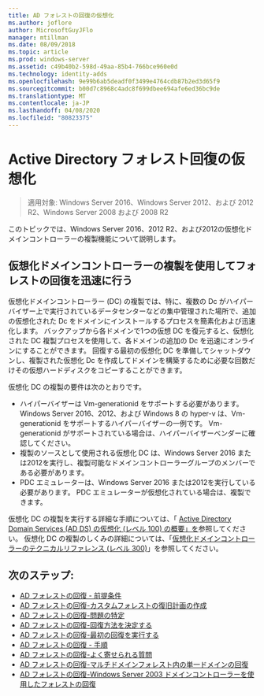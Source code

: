 ```yaml
---
title: AD フォレストの回復の仮想化
ms.author: joflore
author: MicrosoftGuyJFlo
manager: mtillman
ms.date: 08/09/2018
ms.topic: article
ms.prod: windows-server
ms.assetid: c49b40b2-598d-49aa-85b4-766bce960e0d
ms.technology: identity-adds
ms.openlocfilehash: 9e99b6ab5deadf0f3499e4764cdb87b2ed3d65f9
ms.sourcegitcommit: b00d7c8968c4adc8f699dbee694afe6ed36bc9de
ms.translationtype: MT
ms.contentlocale: ja-JP
ms.lasthandoff: 04/08/2020
ms.locfileid: "80823375"
---
```

# <a name="active-directory-forest-recovery-virtualization"></a>Active Directory フォレスト回復の仮想化

>適用対象: Windows Server 2016、Windows Server 2012、および 2012 R2、Windows Server 2008 および 2008 R2

このトピックでは、Windows Server 2016、2012 R2、および2012の仮想化ドメインコントローラーの複製機能について説明します。  

## <a name="using-virtualized-domain-controller-cloning-to-expedite-forest-recovery"></a>仮想化ドメインコントローラーの複製を使用してフォレストの回復を迅速に行う

仮想化ドメインコントローラー (DC) の複製では、特に、複数の Dc がハイパーバイザー上で実行されているデータセンターなどの集中管理された場所で、追加の仮想化された Dc をドメインにインストールするプロセスを簡素化および迅速化します。 バックアップから各ドメインで1つの仮想 DC を復元すると、仮想化された DC 複製プロセスを使用して、各ドメインの追加の Dc を迅速にオンラインにすることができます。 回復する最初の仮想化 DC を準備してシャットダウンし、複製された仮想化 Dc を作成してドメインを構築するために必要な回数だけその仮想ハードディスクをコピーすることができます。  
  
仮想化 DC の複製の要件は次のとおりです。  
  
- ハイパーバイザーは Vm-generationid をサポートする必要があります。 Windows Server 2016、2012、および Windows 8 の hyper-v は、Vm-generationid をサポートするハイパーバイザーの一例です。 Vm-generationid がサポートされている場合は、ハイパーバイザーベンダーに確認してください。  
- 複製のソースとして使用される仮想化 DC は、Windows Server 2016 または2012を実行し、複製可能なドメインコントローラーグループのメンバーである必要があります。 
- PDC エミュレーターは、Windows Server 2016 または2012を実行している必要があります。 PDC エミュレーターが仮想化されている場合は、複製できます。  
  
仮想化 DC の複製を実行する詳細な手順については、「 [Active Directory Domain Services (AD DS) の仮想化 (レベル 100) の概要」を](../Introduction-to-Active-Directory-Domain-Services-AD-DS-Virtualization-Level-100.md)参照してください。 仮想化 DC の複製のしくみの詳細については、「[仮想化ドメインコントローラーのテクニカルリファレンス (レベル 300)](../deploy/virtual-dc/virtualized-domain-controller-technical-reference--level-300-.md)」を参照してください。 

## <a name="next-steps"></a>次のステップ:

- [AD フォレストの回復 - 前提条件](AD-Forest-Recovery-Prerequisties.md)  
- [AD フォレストの回復-カスタムフォレストの復旧計画の作成](AD-Forest-Recovery-Devising-a-Plan.md)  
- [AD フォレストの回復-問題の特定](AD-Forest-Recovery-Identify-the-Problem.md)
- [AD フォレストの回復-回復方法を決定する](AD-Forest-Recovery-Determine-how-to-Recover.md)
- [AD フォレストの回復-最初の回復を実行する](AD-Forest-Recovery-Perform-initial-recovery.md)  
- [AD フォレストの回復 - 手順](AD-Forest-Recovery-Procedures.md)  
- [AD フォレストの回復-よく寄せられる質問](AD-Forest-Recovery-FAQ.md)  
- [AD フォレストの回復-マルチドメインフォレスト内の単一ドメインの回復](AD-Forest-Recovery-Single-Domain-in-Multidomain-Recovery.md)  
- [AD フォレストの回復-Windows Server 2003 ドメインコントローラーを使用したフォレストの回復](AD-Forest-Recovery-Windows-Server-2003.md) 
